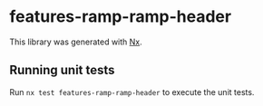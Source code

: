 # features-ramp-ramp-header

This library was generated with [Nx](https://nx.dev).

## Running unit tests

Run `nx test features-ramp-ramp-header` to execute the unit tests.
